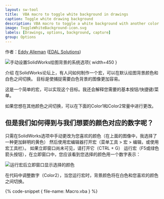```yaml
---
layout: sw-tool
title:  VBA macro to toggle white background in drawings
caption: Toggle white drawing background
description: VBA macro to toggle a white background with another color of your choice in drawings using system settings
image: ToggleWhiteBackground-icon.svg
labels: [Drawings, options, background, capture]
group: Options 
---
```

作者：[Eddy Alleman](https://www.linkedin.com/in/eddyalleman/) ([EDAL Solutions](https://www.edalsolutions.be/index.php/en/))

![手动设置SolidWorks绘图背景的系统选项](solidworks-option-background.png){ width=450 }

介绍
在SolidWorks论坛上，有人问如何制作一个宏，可以在默认绘图背景颜色和白色之间切换。
目标是使捕捉需要白色背景的图像更加容易。

这是一个简单的宏，可以实现这个目标。我还会解释您需要的基本按钮/快捷键/菜单。

如果您想在其他颜色之间切换，可以在下面的Color1和Color2常量中进行更改。

## 但是我们如何得到与我们想要的颜色对应的数字呢？
只需在SolidWorks选项中手动更改为您喜欢的颜色（在上面的图像中，我选择了一种更加鲜明的黄色）
然后使用宏编辑器打开宏（菜单工具 > 宏 > 编辑，或使用宏工具栏）。
如果立即窗口尚未可见，请打开它（CTRL + G）
运行宏（F5或绿色箭头按钮），在立即窗口中，您应该看到您选择的颜色用一个数字表示：

![运行宏后立即窗口显示选择的颜色](vba-immediate-window-chosen-color.png)

在代码中调整数字（Color2），当您运行宏时，背景颜色将在白色和您喜欢的颜色之间切换。

{% code-snippet { file-name: Macro.vba } %}